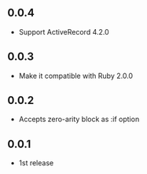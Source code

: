## 0.0.4
- Support ActiveRecord 4.2.0

## 0.0.3
- Make it compatible with Ruby 2.0.0

## 0.0.2
- Accepts zero-arity block as :if option

## 0.0.1
- 1st release
